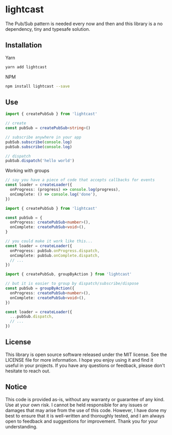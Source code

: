 <!-- infuser start header -->  
# lightcast  
The Pub/Sub pattern is needed every now and then and this library is a no dependency, tiny and typesafe solution.  
<!-- infuser end header -->

<!-- infuser start installation -->  
## Installation  
Yarn  
```bash  
yarn add lightcast  
```  
NPM  
```bash  
npm install lightcast --save  
```  
<!-- infuser end installation -->

<!-- infuser start usage -->
<!-- infuser end usage -->

## Use

```typescript
import { createPubSub } from 'lightcast'

// create
const pubSub = createPubSub<string>()

// subscribe anywhere in your app
pubSub.subscribe(console.log)
pubSub.subscribe(console.log)

// dispatch
pubSub.dispatch('hello world')
```

Working with groups

```typescript
// say you have a piece of code that accepts callbacks for events
const loader = createLoader({
  onProgress: (progress) => console.log(progress),
  onComplete: () => console.log('done'),
})
```

```typescript
import { createPubSub } from 'lightcast'

const pubSub = {
  onProgress: createPubSub<number>(),
  onComplete: createPubSub<void>(),
}

// you could make it work like this...
const loader = createLoader({
  onProgress: pubSub.onProgress.dispatch,
  onComplete: pubSub.onComplete.dispatch,
  // ...
})
```

```typescript
import { createPubSub, groupByAction } from 'lightcast'

// but it is easier to group by dispatch/subscribe/dispose
const pubSub = groupByAction({
  onProgress: createPubSub<number>(),
  onComplete: createPubSub<void>(),
})

const loader = createLoader({
  ...pubSub.dispatch,
  // ...
})
```

<!-- infuser start development -->
<!-- infuser end development -->

<!-- infuser start license -->  
## License  

This library is open source software released under the MIT license. See the LICENSE file for more information. I hope you enjoy using it and find it useful in your projects. If you have any questions or feedback, please don't hesitate to reach out.
  
  
## Notice  
This code is provided as-is, without any warranty or guarantee of any kind. Use at your own risk. I cannot be held responsible for any issues or damages that may arise from the use of this code. However, I have done my best to ensure that it is well-written and thoroughly tested, and I am always open to feedback and suggestions for improvement. Thank you for your understanding.  
  
<!-- infuser end license -->
